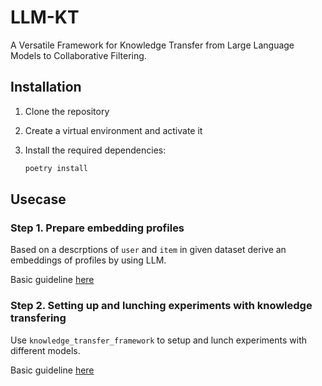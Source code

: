 # LLM-KT
A Versatile Framework for Knowledge Transfer from Large Language Models to Collaborative Filtering.

## Installation

1. Clone the repository

2. Create a virtual environment and activate it

3. Install the required dependencies:
    ```sh
    poetry install
    ```

## Usecase

### Step 1. Prepare embedding profiles
Based on a descrptions of `user` and `item` in given dataset derive an embeddings of profiles by using LLM.

Basic guideline [here](profile_generation/README.md)

### Step 2. Setting up and lunching experiments with knowledge transfering

Use `knowledge_transfer_framework` to setup and lunch experiments with different models.

Basic guideline [here](knowledge_transfer_framework/README.md)
